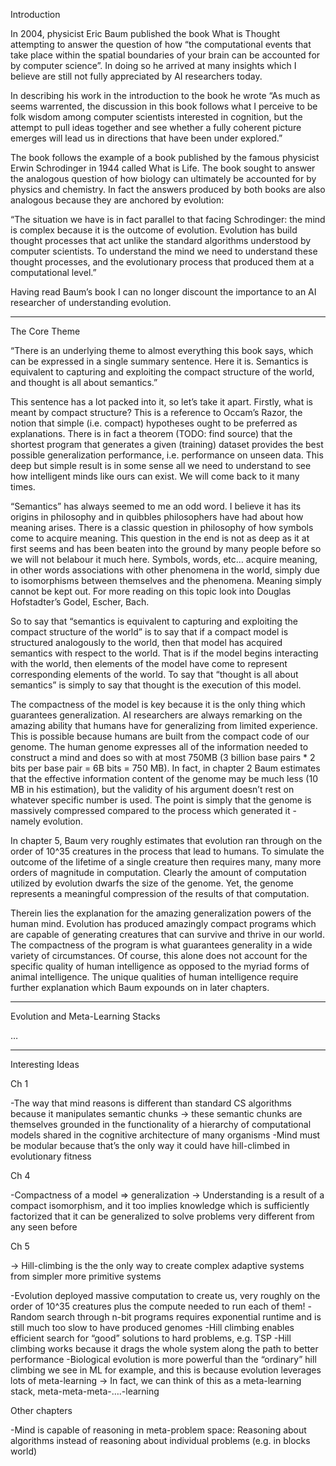 
Introduction

In 2004, physicist Eric Baum published the book What is Thought attempting to answer the question of how “the computational events that take place within the spatial boundaries of your brain can be accounted for by computer science”. In doing so he arrived at many insights which I believe are still not fully appreciated by AI researchers today.

In describing his work in the introduction to the book he wrote “As much as seems warrented, the discussion in this book follows what I perceive to be folk wisdom among computer scientists interested in cognition, but the attempt to pull ideas together and see whether a fully coherent picture emerges will lead us in directions that have been under explored.”

The book follows the example of a book published by the famous physicist Erwin Schrodinger in 1944 called What is Life. The book sought to answer the analogous question of how biology can ultimately be accounted for by physics and chemistry. In fact the answers produced by both books are also analogous because they are anchored by evolution:

“The situation we have is in fact parallel to that facing Schrodinger: the mind is complex because it is the outcome of evolution. Evolution has build thought processes that act unlike the standard algorithms understood by computer scientists. To understand the mind we need to understand these thought processes, and the evolutionary process that produced them at a computational level.”

Having read Baum’s book I can no longer discount the importance to an AI researcher of understanding evolution.

***
The Core Theme

“There is an underlying theme to almost everything this book says, which can be expressed in a single summary sentence. Here it is. Semantics is equivalent to capturing and exploiting the compact structure of the world, and thought is all about semantics.”

This sentence has a lot packed into it, so let’s take it apart. Firstly, what is meant by compact structure? This is a reference to Occam’s Razor, the notion that simple (i.e. compact) hypotheses ought to be preferred as explanations. There is in fact a theorem (TODO: find source) that the shortest program that generates a given (training) dataset provides the best possible generalization performance, i.e. performance on unseen data. This deep but simple result is in some sense all we need to understand to see how intelligent minds like ours can exist. We will come back to it many times.

“Semantics” has always seemed to me an odd word. I believe it has its origins in philosophy and in quibbles philosophers have had about how meaning arises. There is a classic question in philosophy of how symbols come to acquire meaning. This question in the end is not as deep as it at first seems and has been beaten into the ground by many people before so we will not belabour it much here. Symbols, words, etc… acquire meaning, in other words associations with other phenomena in the world, simply due to isomorphisms between themselves and the phenomena. Meaning simply cannot be kept out. For more reading on this topic look into Douglas Hofstadter’s Godel, Escher, Bach.

So to say that “semantics is equivalent to capturing and exploiting the compact structure of the world” is to say that if a compact model is structured analogously to the world, then that model has acquired semantics with respect to the world. That is if the model begins interacting with the world, then elements of the model have come to represent corresponding elements of the world. To say that “thought is all about semantics” is simply to say that thought is the execution of this model.

The compactness of the model is key because it is the only thing which guarantees generalization. AI researchers are always remarking on the amazing ability that humans have for generalizing from limited experience. This is possible because humans are built from the compact code of our genome. The human genome expresses all of the information needed to construct a mind and does so with at most 750MB (3 billion base pairs * 2 bits per base pair = 6B bits = 750 MB). In fact, in chapter 2 Baum estimates that the effective information content of the genome may be much less (10 MB in his estimation), but the validity of his argument doesn’t rest on whatever specific number is used. The point is simply that the genome is massively compressed compared to the process which generated it - namely evolution.

In chapter 5, Baum very roughly estimates that evolution ran through on the order of 10^35 creatures in the process that lead to humans. To simulate the outcome of the lifetime of a single creature then requires many, many more orders of magnitude in computation. Clearly the amount of computation utilized by evolution dwarfs the size of the genome. Yet, the genome  represents a meaningful compression of the results of that computation.

Therein lies the explanation for the amazing generalization powers of the human mind. Evolution has produced amazingly compact programs which are capable of generating creatures that can survive and thrive in our world. The compactness of the program is what guarantees generality in a wide variety of circumstances. Of course, this alone does not account for the specific quality of human intelligence as opposed to the myriad forms of animal intelligence. The unique qualities of human intelligence require further explanation which Baum expounds on in later chapters.

***

Evolution and Meta-Learning Stacks

…

***

Interesting Ideas

Ch 1

-The way that mind reasons is different than standard CS algorithms because it manipulates semantic chunks
-> these semantic chunks are themselves grounded in the functionality of a hierarchy of computational models shared in the cognitive architecture of many organisms
-Mind must be modular because that’s the only way it could have hill-climbed in evolutionary fitness

Ch 4

-Compactness of a model => generalization
-> Understanding is a result of a compact isomorphism, and it too implies knowledge which is sufficiently factorized that it can be generalized to solve problems very different from any seen before

Ch 5

-> Hill-climbing is the the only way to create complex adaptive systems from simpler more primitive systems

-Evolution deployed massive computation to create us, very roughly on the order of 10^35 creatures plus the compute needed to run each of them!
-Random search through n-bit programs requires exponential runtime and is still much too slow to have produced genomes
-Hill climbing enables efficient search for “good” solutions to hard problems, e.g. TSP
-Hill climbing works because it drags the whole system along the path to better performance
-Biological evolution is more powerful than the “ordinary” hill climbing we see in ML for example, and this is because evolution leverages lots of meta-learning
-> In fact, we can think of this as a meta-learning stack, meta-meta-meta-….-learning

Other chapters

-Mind is capable of reasoning in meta-problem space: Reasoning about algorithms instead of reasoning about individual problems (e.g. in blocks world)
